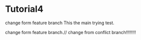 # Tutorial4



change form feature branch
This the main trying test.

change form feature branch.//
change from conflict branch!!!!!!!!

